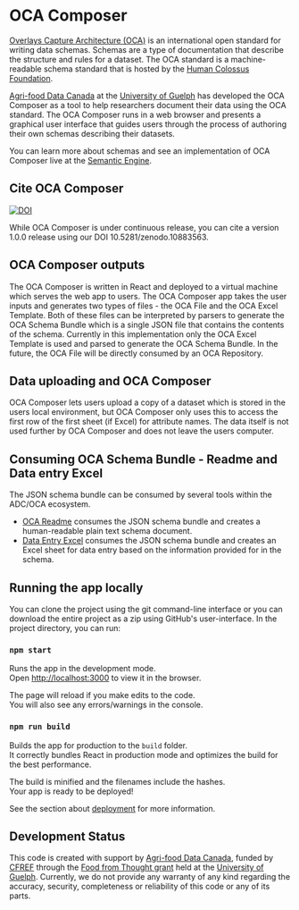 # OCA Composer

[Overlays Capture Architecture (OCA)](https://github.com/the-human-colossus-foundation/oca-spec/tree/master/docs/specification) is an international open standard for writing data schemas. Schemas are a type of documentation that describe the structure and rules for a dataset. The OCA standard is a machine-readable schema standard that is hosted by the [Human Colossus Foundation](https://humancolossus.foundation/).

[Agri-food Data Canada](https://agrifooddatacanada.ca/) at the [University of Guelph](https://www.uoguelph.ca/) has developed the OCA Composer as a tool to help researchers document their data using the OCA standard. The OCA Composer runs in a web browser and presents a graphical user interface that guides users through the process of authoring their own schemas describing their datasets.

You can learn more about schemas and see an implementation of OCA Composer live at the [Semantic Engine](https://www.semanticengine.org/).

## Cite OCA Composer

[![DOI](https://zenodo.org/badge/651166216.svg)](https://zenodo.org/doi/10.5281/zenodo.10883562)

While OCA Composer is under continuous release, you can cite a version 1.0.0 release using our DOI 10.5281/zenodo.10883563. 

## OCA Composer outputs

The OCA Composer is written in React and deployed to a virtual machine which serves the web app to users. The OCA Composer app takes the user inputs and generates two types of files - the OCA File and the OCA Excel Template. Both of these files can be interpreted by parsers to generate the OCA Schema Bundle which is a single JSON file that contains the contents of the schema. Currently in this implementation only the OCA Excel Template is used and parsed to generate the OCA Schema Bundle. In the future, the OCA File will be directly consumed by an OCA Repository.

## Data uploading and OCA Composer

OCA Composer lets users upload a copy of a dataset which is stored in the users local environment, but OCA Composer only uses this to access the first row of the first sheet (if Excel) for attribute names. The data itself is not used further by OCA Composer and does not leave the users computer.

## Consuming OCA Schema Bundle - Readme and Data entry Excel

The JSON schema bundle can be consumed by several tools within the ADC/OCA ecosystem.

- [OCA Readme](https://github.com/agrifooddatacanada/OCA_README) consumes the JSON schema bundle and creates a human-readable plain text schema document.
- [Data Entry Excel](https://github.com/agrifooddatacanada/data-entry-xls) consumes the JSON schema bundle and creates an Excel sheet for data entry based on the information provided for in the schema.

## Running the app locally

You can clone the project using the git command-line interface or you can download the entire project as a zip using GitHub's user-interface. In the project directory, you can run:

### `npm start`

Runs the app in the development mode.\
Open [http://localhost:3000](http://localhost:3000) to view it in the browser.

The page will reload if you make edits to the code.\
You will also see any errors/warnings in the console.

### `npm run build`

Builds the app for production to the `build` folder.\
It correctly bundles React in production mode and optimizes the build for the best performance.

The build is minified and the filenames include the hashes.\
Your app is ready to be deployed!

See the section about [deployment](https://facebook.github.io/create-react-app/docs/deployment) for more information.

## Development Status

This code is created with support by [Agri-food Data Canada](https://agrifooddatacanada.ca/), funded by [CFREF](https://www.cfref-apogee.gc.ca/) through the [Food from Thought grant](https://foodfromthought.ca/) held at the [University of Guelph](https://www.uoguelph.ca/). Currently, we do not provide any warranty of any kind regarding the accuracy, security, completeness or reliability of this code or any of its parts.


